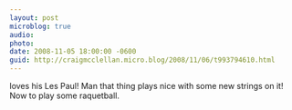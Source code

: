 ```yaml
---
layout: post
microblog: true
audio: 
photo: 
date: 2008-11-05 18:00:00 -0600
guid: http://craigmcclellan.micro.blog/2008/11/06/t993794610.html
---
```

loves his Les Paul!  Man that thing plays nice with some new strings on it!  Now to play some raquetball.
